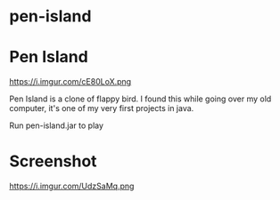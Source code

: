 # pen-island
# Pen Island

https://i.imgur.com/cE80LoX.png

Pen Island is a clone of flappy bird. I found this while going over my old computer, it's  one of my very first projects in java. 

Run pen-island.jar to play

# Screenshot

https://i.imgur.com/UdzSaMq.png